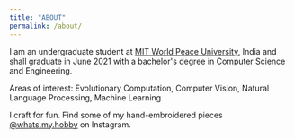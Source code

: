 ```yaml
---
title: "ABOUT"
permalink: /about/
---
```


I am an undergraduate student at [MIT World Peace University](https://mitwpu.edu.in/), India and shall graduate in June 2021 with a bachelor's degree in Computer Science and Engineering.

Areas of interest: Evolutionary Computation, Computer Vision, Natural Language Processing, Machine Learning 

I craft for fun. Find some of my hand-embroidered pieces [@whats.my.hobby](https://www.instagram.com/whats.my.hobby/?hl=en) on Instagram.
